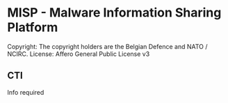 MISP - Malware Information Sharing Platform
===========================================

Copyright: The copyright holders are the Belgian Defence and NATO / NCIRC.
License: Affero General Public License v3

CTI
----
Info required
